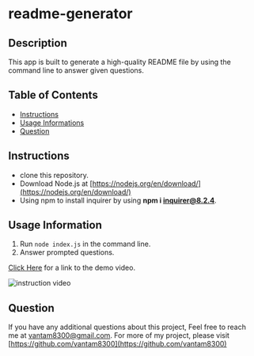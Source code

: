 # readme-generator

## Description 
This app is built to generate a high-quality README file by using the command line to answer given questions.
## Table of Contents
- [Instructions](#instructions)
- [Usage Informations](#usage-information)
- [Question](#question)
## Instructions
- clone this repository.
- Download Node.js at [https://nodejs.org/en/download/](https://nodejs.org/en/download/)
- Using npm to install inquirer by using **npm i inquirer@8.2.4**.
## Usage Information
1) Run `node index.js` in the command line.
2) Answer prompted questions.

[Click Here](https://drive.google.com/file/d/1smw-PK8-5mlr5o0AhhCN1hUFuhi3C03N/view) for a link to the demo video.

![instruction video](./Develop/instruction%20video.gif)
## Question
If you have any additional questions about this project, Feel free to reach me at [vantam8300@gmail.com](vantam8300@gmail.com).
For more of my project, please visit [https://github.com/vantam8300](https://github.com/vantam8300)